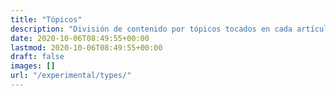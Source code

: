 ```yaml
---
title: "Tópicos"
description: "División de contenido por tópicos tocados en cada artículo, esta lista no es exhaustiva."
date: 2020-10-06T08:49:55+00:00
lastmod: 2020-10-06T08:49:55+00:00
draft: false
images: []
url: "/experimental/types/"
---
```

